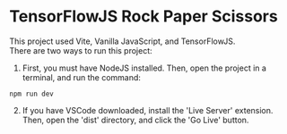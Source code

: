 # TensorFlowJS Rock Paper Scissors

This project used Vite, Vanilla JavaScript, and TensorFlowJS. \
There are two ways to run this project:
1. First, you must have NodeJS installed. Then, open the project in a terminal, and run the command:
```
npm run dev
```

2. If you have VSCode downloaded, install the 'Live Server' extension. Then, open the 'dist' directory, and click the 'Go Live' button.
